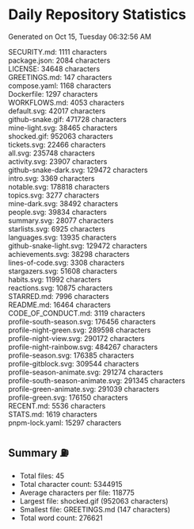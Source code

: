 # Daily Repository Statistics 
Generated on Oct 15, Tuesday 06:32:56 AM  

SECURITY.md: 1111 characters  
package.json: 2084 characters  
LICENSE: 34648 characters  
GREETINGS.md: 147 characters  
compose.yaml: 1168 characters  
Dockerfile: 1297 characters  
WORKFLOWS.md: 4053 characters  
default.svg: 42017 characters  
github-snake.gif: 471728 characters  
mine-light.svg: 38465 characters  
shocked.gif: 952063 characters  
tickets.svg: 22466 characters  
all.svg: 235748 characters  
activity.svg: 23907 characters  
github-snake-dark.svg: 129472 characters  
intro.svg: 3369 characters  
notable.svg: 178818 characters  
topics.svg: 3277 characters  
mine-dark.svg: 38492 characters  
people.svg: 39834 characters  
summary.svg: 28077 characters  
starlists.svg: 6925 characters  
languages.svg: 13935 characters  
github-snake-light.svg: 129472 characters  
achievements.svg: 38298 characters  
lines-of-code.svg: 3308 characters  
stargazers.svg: 51608 characters  
habits.svg: 11992 characters  
reactions.svg: 10875 characters  
STARRED.md: 7996 characters  
README.md: 16464 characters  
CODE_OF_CONDUCT.md: 3119 characters  
profile-south-season.svg: 176456 characters  
profile-night-green.svg: 289598 characters  
profile-night-view.svg: 290172 characters  
profile-night-rainbow.svg: 484267 characters  
profile-season.svg: 176385 characters  
profile-gitblock.svg: 309544 characters  
profile-season-animate.svg: 291274 characters  
profile-south-season-animate.svg: 291345 characters  
profile-green-animate.svg: 291039 characters  
profile-green.svg: 176150 characters  
RECENT.md: 5536 characters  
STATS.md: 1619 characters  
pnpm-lock.yaml: 15297 characters  

## Summary ⛽  
- Total files: 45  
- Total character count: 5344915  
- Average characters per file: 118775  
- Largest file: shocked.gif (952063 characters)  
- Smallest file: GREETINGS.md (147 characters)  
- Total word count: 276621  
